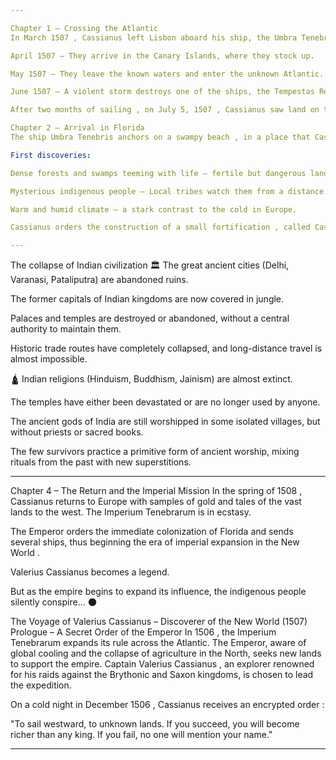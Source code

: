 ```yaml
---

Chapter 1 – Crossing the Atlantic
In March 1507 , Cassianus left Lisbon aboard his ship, the Umbra Tenebris , accompanied by three other ships. His crew consisted of 200 sailors , mercenaries, and priests who wanted to bring the imperial cult to the new lands.

April 1507 – They arrive in the Canary Islands, where they stock up.

May 1507 – They leave the known waters and enter the unknown Atlantic.

June 1507 – A violent storm destroys one of the ships, the Tempestas Rex . The crew's superstitions grow.

After two months of sailing , on July 5, 1507 , Cassianus saw land on the horizon .

Chapter 2 – Arrival in Florida
The ship Umbra Tenebris anchors on a swampy beach , in a place that Cassianus calls "Nova Terra" .

First discoveries:

Dense forests and swamps teeming with life – fertile but dangerous land.

Mysterious indigenous people – Local tribes watch them from a distance.

Warm and humid climate – a stark contrast to the cold in Europe.

Cassianus orders the construction of a small fortification , called Castrum Umbrae (Shadow Fortress), and begins exploration.

---
```


The collapse of Indian civilization
🏛️ The great ancient cities (Delhi, Varanasi, Pataliputra) are abandoned ruins.

The former capitals of Indian kingdoms are now covered in jungle.

Palaces and temples are destroyed or abandoned, without a central authority to maintain them.

Historic trade routes have completely collapsed, and long-distance travel is almost impossible.

🛕 Indian religions (Hinduism, Buddhism, Jainism) are almost extinct.

The temples have either been devastated or are no longer used by anyone.

The ancient gods of India are still worshipped in some isolated villages, but without priests or sacred books.

The few survivors practice a primitive form of ancient worship, mixing rituals from the past with new superstitions.

---

Chapter 4 – The Return and the Imperial Mission
In the spring of 1508 , Cassianus returns to Europe with samples of gold and tales of the vast lands to the west. The Imperium Tenebrarum is in ecstasy.

The Emperor orders the immediate colonization of Florida and sends several ships, thus beginning the era of imperial expansion in the New World .

Valerius Cassianus becomes a legend.

But as the empire begins to expand its influence, the indigenous people silently conspire... 🌑

The Voyage of Valerius Cassianus – Discoverer of the New World (1507)
Prologue – A Secret Order of the Emperor
In 1506 , the Imperium Tenebrarum expands its rule across the Atlantic. The Emperor, aware of global cooling and the collapse of agriculture in the North, seeks new lands to support the empire. Captain Valerius Cassianus , an explorer renowned for his raids against the Brythonic and Saxon kingdoms, is chosen to lead the expedition.

On a cold night in December 1506 , Cassianus receives an encrypted order :

"To sail westward, to unknown lands. If you succeed, you will become richer than any king. If you fail, no one will mention your name."

---

